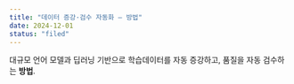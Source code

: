 ```yaml
---
title: "데이터 증강·검수 자동화 — 방법"
date: 2024-12-01
status: "filed"
---
```

대규모 언어 모델과 딥러닝 기반으로 학습데이터를 자동 증강하고, 품질을 자동 검수하는 **방법**.
